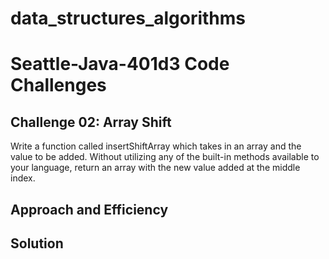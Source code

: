 # data_structures_algorithms
# Seattle-Java-401d3 Code Challenges

## Challenge 02: Array Shift
Write a function called insertShiftArray which takes in an array and the value to be added. Without utilizing any of the built-in methods available to your language, return an array with the new value added at the middle index.

## Approach and Efficiency

## Solution
